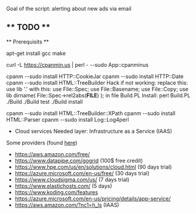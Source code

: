 Goal of the script: alerting about new ads via email

** TODO **
 -

** Prerequisits **

apt-get install gcc make

curl -L https://cpanmin.us | perl - --sudo App::cpanminus

cpanm --sudo install HTTP::CookieJar
cpanm --sudo install HTTP::Date
cpanm --sudo install HTML::TreeBuilder
	Hack if not working:
	replace this:
		use lib '.'
	with this:
		use File::Spec;
		use File::Basename;
		use File::Copy;
		use lib dirname( File::Spec->rel2abs(__FILE__) );
	in file Build.PL
	Install:
	perl Build.PL
	./Build
	./Build test
	./Build install

cpanm --sudo install HTML::TreeBuilder::XPath
cpanm --sudo install HTML::Parser
cpanm --sudo install Log::Log4perl


* Cloud services
Needed layer: Infrastructure as a Service (IAAS)

Some providers (found [here](http://www.techrepublic.com/blog/10-things/10-iaas-providers-who-provide-free-cloud-resources/))
 - https://aws.amazon.com/free/
 - https://www.datapipe.com/gogrid (100$ free credit)
 - https://www.hpe.com/us/en/solutions/cloud.html (90 days trial)
 - https://azure.microsoft.com/en-us/free/ (30 days trial)
 - https://www.cloudsigma.com/us/ (7 days trial)
 - https://www.elastichosts.com/ (5 days)
 - https://www.koding.com/features
 - https://azure.microsoft.com/en-us/pricing/details/app-service/
 - https://aws.amazon.com/?nc1=h_ls (IAAS)





